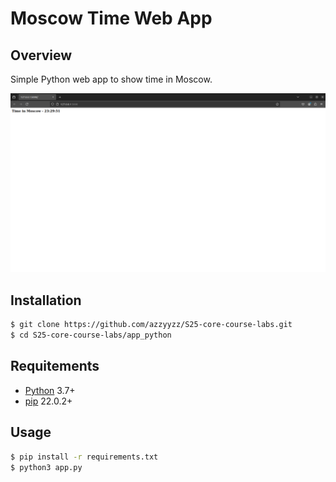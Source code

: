 # Moscow Time Web App

## Overview

Simple Python web app to show time in Moscow.

![image](static/images/overview.png)

## Installation

```bash
$ git clone https://github.com/azzyyzz/S25-core-course-labs.git
$ cd S25-core-course-labs/app_python
```

## Requitements

- [Python](https://www.python.org/downloads/) 3.7+
- [pip](https://pip.pypa.io/en/stable/installation/) 22.0.2+

## Usage

```bash
$ pip install -r requirements.txt
$ python3 app.py
```
